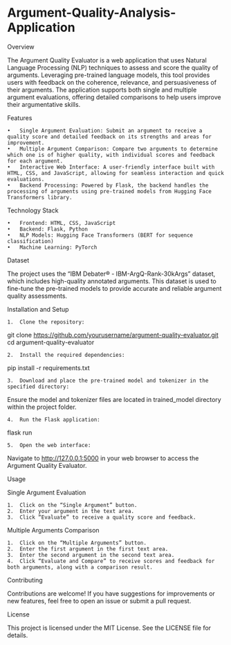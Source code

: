 # Argument-Quality-Analysis-Application

Overview

The Argument Quality Evaluator is a web application that uses Natural Language Processing (NLP) techniques to assess and score the quality of arguments. Leveraging pre-trained language models, this tool provides users with feedback on the coherence, relevance, and persuasiveness of their arguments. The application supports both single and multiple argument evaluations, offering detailed comparisons to help users improve their argumentative skills.

Features

	•	Single Argument Evaluation: Submit an argument to receive a quality score and detailed feedback on its strengths and areas for improvement.
	•	Multiple Argument Comparison: Compare two arguments to determine which one is of higher quality, with individual scores and feedback for each argument.
	•	Interactive Web Interface: A user-friendly interface built with HTML, CSS, and JavaScript, allowing for seamless interaction and quick evaluations.
	•	Backend Processing: Powered by Flask, the backend handles the processing of arguments using pre-trained models from Hugging Face Transformers library.

Technology Stack

	•	Frontend: HTML, CSS, JavaScript
	•	Backend: Flask, Python
	•	NLP Models: Hugging Face Transformers (BERT for sequence classification)
	•	Machine Learning: PyTorch

Dataset

The project uses the “IBM Debater® - IBM-ArgQ-Rank-30kArgs” dataset, which includes high-quality annotated arguments. This dataset is used to fine-tune the pre-trained models to provide accurate and reliable argument quality assessments.

Installation and Setup

	1.	Clone the repository: 
  git clone https://github.com/yourusername/argument-quality-evaluator.git
  cd argument-quality-evaluator

	2.	Install the required dependencies:
 pip install -r requirements.txt

	3.	Download and place the pre-trained model and tokenizer in the specified directory:
Ensure the model and tokenizer files are located in trained_model directory within the project folder.

 	4.	Run the Flask application:
  flask run

  	5.	Open the web interface:
   Navigate to http://127.0.0.1:5000 in your web browser to access the Argument Quality Evaluator.

   Usage

Single Argument Evaluation

	1.	Click on the “Single Argument” button.
	2.	Enter your argument in the text area.
	3.	Click “Evaluate” to receive a quality score and feedback.

Multiple Arguments Comparison

	1.	Click on the “Multiple Arguments” button.
	2.	Enter the first argument in the first text area.
	3.	Enter the second argument in the second text area.
	4.	Click “Evaluate and Compare” to receive scores and feedback for both arguments, along with a comparison result.

 Contributing

Contributions are welcome! If you have suggestions for improvements or new features, feel free to open an issue or submit a pull request.

License

This project is licensed under the MIT License. See the LICENSE file for details.

